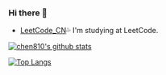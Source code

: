 ### Hi there 👋

 - [LeetCode_CN](https://leetcode-cn.com/u/chen810/)💦 I'm studying at LeetCode.

<!--
**chen810/chen810** is a ✨ _special_ ✨ repository because its `README.md` (this file) appears on your GitHub profile.

Here are some ideas to get you started:

- 🔭 I’m currently working on ...
- 🌱 I’m currently learning ...
- 👯 I’m looking to collaborate on ...
- 🤔 I’m looking for help with ...
- 💬 Ask me about ...
- 📫 How to reach me: ...
- 😄 Pronouns: ...
- ⚡ Fun fact: ...
-->
<!--
    This API comes from here:
    https://github.com/anuraghazra/github-readme-stats
-->
[![chen810's github stats](https://github-readme-stats.vercel.app/api?username=chen810&show_icons=true&theme=graywhite&hide_border=true&&hide_title=true)](https://github.com/chen810)

[![Top Langs](https://github-readme-stats.vercel.app/api/top-langs/?username=chen810&show_icons=true&theme=graywhite&hide_border=true&hide=javascript,html,CSS,SCSS&layout=compact)](https://github.com/chen810)
